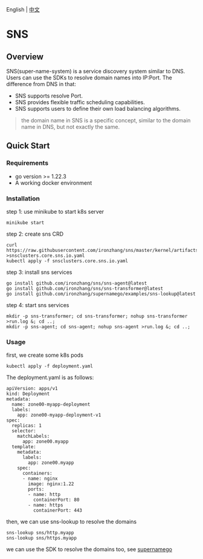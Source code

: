 English | [中文](./README_CN.md)

# SNS

## Overview

SNS(super-name-system) is a service discovery system similar to DNS. Users can use the SDKs to resolve domain names into IP:Port. The difference from DNS in that:

* SNS supports resolve Port.
* SNS provides flexible traffic scheduling capabilities.
* SNS supports users to define their own load balancing algorithms.

> the domain name in SNS is a specific concept, similar to the domain name in DNS, but not exactly the same.

## Quick Start

### Requirements

* go version >= 1.22.3
* A working docker environment

### Installation

step 1: use minikube to start k8s server
```
minikube start
```

step 2: create sns CRD
```
curl https://raw.githubusercontent.com/ironzhang/sns/master/kernel/artifacts/snsclusters.core.sns.io.yaml >snsclusters.core.sns.io.yaml
kubectl apply -f snsclusters.core.sns.io.yaml
```

step 3: install sns services
```
go install github.com/ironzhang/sns/sns-agent@latest
go install github.com/ironzhang/sns/sns-transformer@latest
go install github.com/ironzhang/supernamego/examples/sns-lookup@latest
```

step 4: start sns services
```
mkdir -p sns-transformer; cd sns-transformer; nohup sns-transformer >run.log &; cd ..;
mkdir -p sns-agent; cd sns-agent; nohup sns-agent >run.log &; cd ..;
```

### Usage

first, we create some k8s pods
```
kubectl apply -f deployment.yaml
```

The deployment.yaml is as follows:
```
apiVersion: apps/v1
kind: Deployment
metadata:
  name: zone00-myapp-deployment
  labels:
    app: zone00-myapp-deployment-v1
spec:
  replicas: 1
  selector:
    matchLabels:
      app: zone00.myapp
  template:
    metadata:
      labels:
        app: zone00.myapp
    spec:
      containers:
      - name: nginx
        image: nginx:1.22
        ports:
        - name: http
          containerPort: 80
        - name: https
          containerPort: 443
```

then, we can use sns-lookup to resolve the domains
```
sns-lookup sns/http.myapp
sns-lookup sns/https.myapp
```

we can use the SDK to resolve the domains too, see [supernamego](https://github.com/ironzhang/supernamego?tab=readme-ov-file#supernamego)

